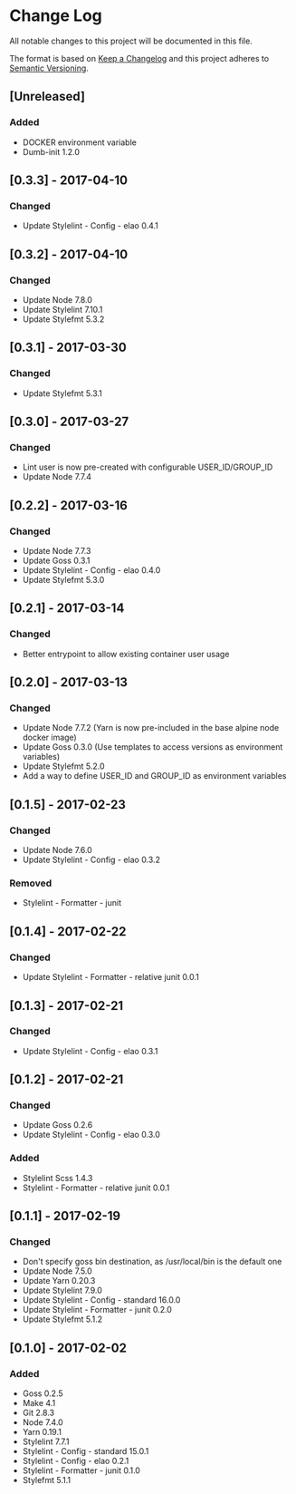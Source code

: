 # Change Log
All notable changes to this project will be documented in this file.

The format is based on [Keep a Changelog](http://keepachangelog.com/)
and this project adheres to [Semantic Versioning](http://semver.org/).

## [Unreleased]
### Added
- DOCKER environment variable
- Dumb-init 1.2.0

## [0.3.3] - 2017-04-10
### Changed
- Update Stylelint - Config - elao 0.4.1

## [0.3.2] - 2017-04-10
### Changed
- Update Node 7.8.0
- Update Stylelint 7.10.1
- Update Stylefmt 5.3.2

## [0.3.1] - 2017-03-30
### Changed
- Update Stylefmt 5.3.1

## [0.3.0] - 2017-03-27
### Changed
- Lint user is now pre-created with configurable USER_ID/GROUP_ID
- Update Node 7.7.4

## [0.2.2] - 2017-03-16
### Changed
- Update Node 7.7.3
- Update Goss 0.3.1
- Update Stylelint - Config - elao 0.4.0
- Update Stylefmt 5.3.0

## [0.2.1] - 2017-03-14
### Changed
-  Better entrypoint to allow existing container user usage

## [0.2.0] - 2017-03-13
### Changed
- Update Node 7.7.2 (Yarn is now pre-included in the base alpine node docker image)
- Update Goss 0.3.0 (Use templates to access versions as environment variables)
- Update Stylefmt 5.2.0
- Add a way to define USER_ID and GROUP_ID as environment variables

## [0.1.5] - 2017-02-23
### Changed
- Update Node 7.6.0
- Update Stylelint - Config - elao 0.3.2

### Removed
- Stylelint - Formatter - junit

## [0.1.4] - 2017-02-22
### Changed
- Update Stylelint - Formatter - relative junit 0.0.1

## [0.1.3] - 2017-02-21
### Changed
- Update Stylelint - Config - elao 0.3.1

## [0.1.2] - 2017-02-21
### Changed
- Update Goss 0.2.6
- Update Stylelint - Config - elao 0.3.0

### Added
- Stylelint Scss 1.4.3
- Stylelint - Formatter - relative junit 0.0.1

## [0.1.1] - 2017-02-19
### Changed
- Don't specify goss bin destination, as /usr/local/bin is the default one
- Update Node 7.5.0
- Update Yarn 0.20.3
- Update Stylelint 7.9.0
- Update Stylelint - Config - standard 16.0.0
- Update Stylelint - Formatter - junit 0.2.0
- Update Stylefmt 5.1.2

## [0.1.0] - 2017-02-02
### Added
- Goss 0.2.5
- Make 4.1
- Git 2.8.3
- Node 7.4.0
- Yarn 0.19.1
- Stylelint 7.7.1
- Stylelint - Config - standard 15.0.1
- Stylelint - Config - elao 0.2.1
- Stylelint - Formatter - junit 0.1.0
- Stylefmt 5.1.1
